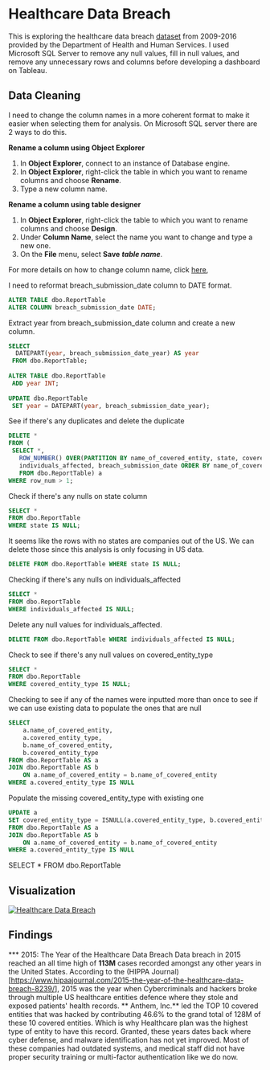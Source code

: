 # Healthcare Data Breach
This is exploring the healthcare data breach [dataset](https://data.world/health/health-data-breaches) from 2009-2016 provided by the Department of Health and Human Services. I used Microsoft SQL Server to remove any null values, fill in null values, and remove any unnecessary rows and columns before developing a dashboard on Tableau. 

## Data Cleaning 

I need to change the column names in a more coherent format to make it easier when selecting them for analysis. On Microsoft SQL server there are 2 ways to do this. 

**Rename a column using Object Explorer**
1. In **Object Explorer**, connect to an instance of Database engine. 
2. In **Object Explorer**, right-click the table in which you want to rename columns and choose **Rename**.
3. Type a new column name.

**Rename a column using table designer**
1. In **Object Explorer**, right-click the table to which you want to rename columns and choose **Design**. 
2. Under **Column Name**, select the name you want to change and type a new one. 
3. On the **File** menu, select **Save** ***table name***. 

For more details on how to change column name, click [here](https://learn.microsoft.com/en-us/sql/relational-databases/tables/rename-columns-database-engine?view=sql-server-ver16), 

I need to reformat breach_submission_date column to DATE format. 

``` sql 
ALTER TABLE dbo.ReportTable
ALTER COLUMN breach_submission_date DATE; 
```
Extract year from breach_submission_date column and create a new column. 

``` sql 
SELECT 
  DATEPART(year, breach_submission_date_year) AS year
 FROM dbo.ReportTable; 
 
ALTER TABLE dbo.ReportTable
 ADD year INT; 
 
UPDATE dbo.ReportTable
 SET year = DATEPART(year, breach_submission_date_year);
```
See if there's any duplicates and delete the duplicate 
 ``` sql 
DELETE * 
 FROM (
  SELECT *, 
    ROW_NUMBER() OVER(PARTITION BY name_of_covered_entity, state, covered_entity_type, 
    individuals_affected, breach_submission_date ORDER BY name_of_covered_entity) row_num 
    FROM dbo.ReportTable) a
 WHERE row_num > 1;
 ```
Check if there's any nulls on state column 
``` sql 
SELECT * 
FROM dbo.ReportTable
WHERE state IS NULL; 
```
It seems like the rows with no states are companies out of the US. We can delete those since this analysis is only focusing in US data. 
``` sql 
DELETE FROM dbo.ReportTable WHERE state IS NULL; 
```
Checking if there's any nulls on individuals_affected 
``` sql
SELECT * 
FROM dbo.ReportTable
WHERE individuals_affected IS NULL; 
``` 
Delete any null values for individuals_affected.
``` sql
DELETE FROM dbo.ReportTable WHERE individuals_affected IS NULL; 
```
Check to see if there's any null values on covered_entity_type
``` sql 
SELECT * 
FROM dbo.ReportTable 
WHERE covered_entity_type IS NULL; 
```
Checking to see if any of the names were inputted more than once to see if we can use existing data to populate the ones that are null 
``` sql 
SELECT 
	a.name_of_covered_entity, 
	a.covered_entity_type, 
	b.name_of_covered_entity, 
	b.covered_entity_type
FROM dbo.ReportTable AS a
JOIN dbo.ReportTable AS b 
	ON a.name_of_covered_entity = b.name_of_covered_entity
WHERE a.covered_entity_type IS NULL 
```
Populate the missing covered_entity_type with existing one 
``` sql 
UPDATE a
SET covered_entity_type = ISNULL(a.covered_entity_type, b.covered_entity_type) 
FROM dbo.ReportTable AS a
JOIN dbo.ReportTable AS b 
	ON a.name_of_covered_entity = b.name_of_covered_entity
WHERE a.covered_entity_type IS NULL 
```

SELECT * FROM dbo.ReportTable
  
## Visualization 

<div class='tableauPlaceholder' id='viz1676318374109' style='position: relative'><noscript><a href='#'><img alt='Healthcare Data Breach  ' src='https:&#47;&#47;public.tableau.com&#47;static&#47;images&#47;He&#47;HealthcareDataBreach_16760598564730&#47;Dashboard1&#47;1_rss.png' style='border: none' /></a></noscript><object class='tableauViz'  style='display:none;'><param name='host_url' value='https%3A%2F%2Fpublic.tableau.com%2F' /> <param name='embed_code_version' value='3' /> <param name='site_root' value='' /><param name='name' value='HealthcareDataBreach_16760598564730&#47;Dashboard1' /><param name='tabs' value='no' /><param name='toolbar' value='yes' /><param name='static_image' value='https:&#47;&#47;public.tableau.com&#47;static&#47;images&#47;He&#47;HealthcareDataBreach_16760598564730&#47;Dashboard1&#47;1.png' /> <param name='animate_transition' value='yes' /><param name='display_static_image' value='yes' /><param name='display_spinner' value='yes' /><param name='display_overlay' value='yes' /><param name='display_count' value='yes' /><param name='language' value='en-US' /></object></div>                

## Findings 
*** 2015: The Year of the Healthcare Data Breach 
Data breach in 2015 reached an all time high of **113M** cases recorded amongst any other years in the United States. According to the (HIPPA Journal)[https://www.hipaajournal.com/2015-the-year-of-the-healthcare-data-breach-8239/], 2015 was the year when Cybercriminals and hackers broke through multiple US healthcare entities defence where they stole and exposed patients' health records. 
** Anthem, Inc.** led the TOP 10 covered entities that was hacked by contributing 46.6% to the grand total of 128M of these 10 covered entities. Which is why Healthcare plan was the highest type of entity to have this record. 
Granted, these years dates back where cyber defense, and malware identification has not yet improved. Most of these companies had outdated systems, and medical staff did not have proper security training or multi-factor authentication like we do now. 
